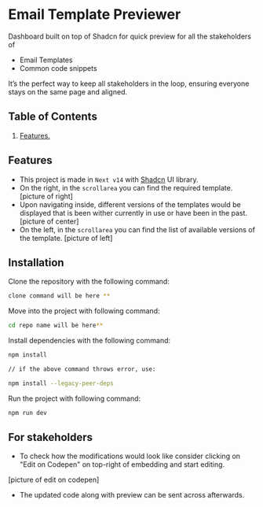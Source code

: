 # Email Template Previewer

Dashboard built on top of Shadcn for quick preview for all the stakeholders of 
- Email Templates 
- Common code snippets

It’s the perfect way to keep all stakeholders in the loop, ensuring everyone stays on the same page and aligned.

## Table of Contents
1. [ Features. ](#for-stakeholders)


## Features
- This project is made in ```Next v14``` with [Shadcn](https://ui.shadcn.com/) UI library.
- On the right, in the ```scrollarea``` you can find the required template.
[picture of right]
- Upon navigating inside, different versions of the templates would be displayed that is been wither currently in use or have been in the past.
[picture of center]
- On the left, in the ```scrollarea``` you can find the list of available versions of the template.
[picture of left]



## Installation
Clone the repository with the following command:

```bash
clone command will be here **
```

Move into the project with following command:

```bash
cd repo name will be here**
```

Install dependencies with the following command: 
```bash
npm install

// if the above command throws error, use:

npm install --legacy-peer-deps
```

Run the project with following command:

```bash
npm run dev
```
<a name="desc"></a>
## For stakeholders

- To check how the modifications would look like consider clicking on "Edit on Codepen" on top-right of embedding and start editing.

[picture of edit on codepen]

- The updated code along with preview can be sent across afterwards.



